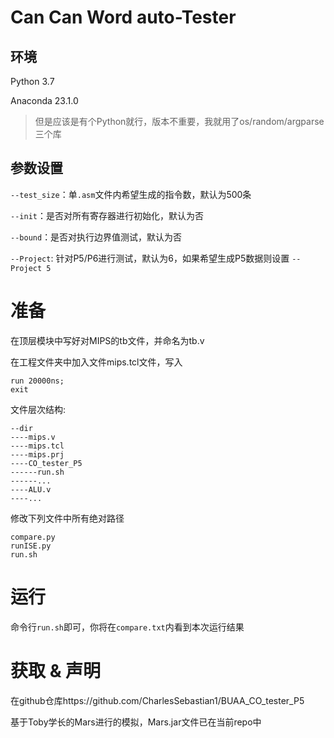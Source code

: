 #  Can Can Word auto-Tester
## 环境
Python 3.7

Anaconda 23.1.0
> 但是应该是有个Python就行，版本不重要，我就用了os/random/argparse三个库

## 参数设置
`--test_size`：单`.asm`文件内希望生成的指令数，默认为500条

`--init`：是否对所有寄存器进行初始化，默认为否

`--bound`：是否对执行边界值测试，默认为否

`--Project`: 针对P5/P6进行测试，默认为6，如果希望生成P5数据则设置 `--Project 5`

# 准备
在顶层模块中写好对MIPS的tb文件，并命名为tb.v

在工程文件夹中加入文件mips.tcl文件，写入
```
run 20000ns;
exit
```

文件层次结构:
```
--dir
----mips.v
----mips.tcl
----mips.prj
----CO_tester_P5
------run.sh
------...
----ALU.v
----...
```

修改下列文件中所有绝对路径
```
compare.py
runISE.py
run.sh
```
# 运行
命令行`run.sh`即可，你将在`compare.txt`内看到本次运行结果

# 获取 & 声明
在github仓库https://github.com/CharlesSebastian1/BUAA_CO_tester_P5

基于Toby学长的Mars进行的模拟，Mars.jar文件已在当前repo中